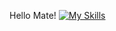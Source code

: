Hello Mate!
[![My Skills](https://skillicons.dev/icons?i=java,kotlin,nodejs,figma&theme=light)](https://skillicons.dev)
